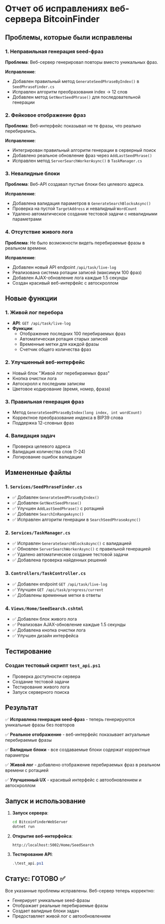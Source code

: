 # Отчет об исправлениях веб-сервера BitcoinFinder

## Проблемы, которые были исправлены

### 1. Неправильная генерация seed-фраз
**Проблема**: Веб-сервер генерировал повторы вместо уникальных фраз.

**Исправление**: 
- Добавлен правильный метод `GenerateSeedPhraseByIndex()` в `SeedPhraseFinder.cs`
- Исправлен алгоритм преобразования index → 12 слов
- Добавлен метод `GetNextSeedPhrase()` для последовательной генерации

### 2. Фейковое отображение фраз
**Проблема**: Веб-интерфейс показывал не те фразы, что реально перебирались.

**Исправление**:
- Интегрирован правильный алгоритм генерации в серверный поиск
- Добавлено реальное обновление фраз через `AddLastSeedPhrase()`
- Исправлен метод `ServerSearchWorkerAsync()` в `TaskManager.cs`

### 3. Невалидные блоки
**Проблема**: Веб-API создавал пустые блоки без целевого адреса.

**Исправление**:
- Добавлена валидация параметров в `GenerateSearchBlocksAsync()`
- Проверка на пустой `TargetAddress` и невалидный `WordCount`
- Удалено автоматическое создание тестовой задачи с невалидными параметрами

### 4. Отсутствие живого лога
**Проблема**: Не было возможности видеть перебираемые фразы в реальном времени.

**Исправление**:
- Добавлен новый API endpoint `/api/task/live-log`
- Реализована система ротации записей (максимум 100 фраз)
- Добавлен AJAX-обновление лога каждые 1.5 секунды
- Создан красивый веб-интерфейс с автоскроллом

## Новые функции

### 1. Живой лог перебора
- **API**: `GET /api/task/live-log`
- **Функции**: 
  - Отображение последних 100 перебираемых фраз
  - Автоматическая ротация старых записей
  - Временные метки для каждой фразы
  - Счетчик общего количества фраз

### 2. Улучшенный веб-интерфейс
- Новый блок "Живой лог перебираемых фраз"
- Кнопка очистки лога
- Автоскролл к последним записям
- Цветовое кодирование (время, номер, фраза)

### 3. Правильная генерация фраз
- Метод `GenerateSeedPhraseByIndex(long index, int wordCount)`
- Корректное преобразование индекса в BIP39 слова
- Поддержка 12-словных фраз

### 4. Валидация задач
- Проверка целевого адреса
- Валидация количества слов (1-24)
- Логирование ошибок валидации

## Измененные файлы

### 1. `Services/SeedPhraseFinder.cs`
- ✅ Добавлен `GenerateSeedPhraseByIndex()`
- ✅ Добавлен `GetNextSeedPhrase()`
- ✅ Улучшен `AddLastSeedPhrase()` с ротацией
- ✅ Добавлен `SearchInRangeAsync()`
- ✅ Исправлен алгоритм генерации в `SearchSeedPhraseAsync()`

### 2. `Services/TaskManager.cs`
- ✅ Исправлен `GenerateSearchBlocksAsync()` с валидацией
- ✅ Обновлен `ServerSearchWorkerAsync()` с правильной генерацией
- ✅ Удалено автоматическое создание тестовой задачи
- ✅ Добавлена проверка найденных решений

### 3. `Controllers/TaskController.cs`
- ✅ Добавлен endpoint `GET /api/task/live-log`
- ✅ Улучшен `GET /api/task/progress/current`
- ✅ Добавлены временные метки в ответы

### 4. `Views/Home/SeedSearch.cshtml`
- ✅ Добавлен блок живого лога
- ✅ Реализован AJAX-обновление каждые 1.5 секунды
- ✅ Добавлена кнопка очистки лога
- ✅ Улучшен дизайн интерфейса

## Тестирование

### Создан тестовый скрипт `test_api.ps1`
- Проверка доступности сервера
- Создание тестовой задачи
- Тестирование живого лога
- Запуск серверного поиска

## Результат

✅ **Исправлена генерация seed-фраз** - теперь генерируются уникальные фразы без повторов

✅ **Реальное отображение** - веб-интерфейс показывает актуальные перебираемые фразы

✅ **Валидные блоки** - все создаваемые блоки содержат корректные параметры

✅ **Живой лог** - добавлено отображение перебираемых фраз в реальном времени с ротацией

✅ **Улучшенный UX** - красивый интерфейс с автообновлением и автоскроллом

## Запуск и использование

1. **Запуск сервера**:
   ```bash
   cd BitcoinFinderWebServer
   dotnet run
   ```

2. **Открытие веб-интерфейса**:
   ```
   http://localhost:5002/Home/SeedSearch
   ```

3. **Тестирование API**:
   ```powershell
   .\test_api.ps1
   ```

## Статус: ГОТОВО ✅

Все указанные проблемы исправлены. Веб-сервер теперь корректно:
- Генерирует уникальные seed-фразы
- Отображает реальные перебираемые фразы
- Создает валидные блоки задач
- Предоставляет живой лог с автообновлением 